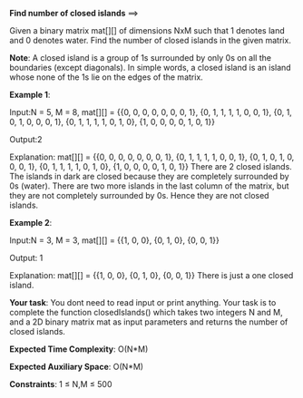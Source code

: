 **Find number of closed islands** ==>

Given a binary matrix mat[][] of dimensions NxM such that 1 denotes land and 0 denotes water. Find the number of closed islands in the given matrix.

**Note**: A closed island is a group of 1s surrounded by only 0s on all the boundaries (except diagonals). In simple words, a closed island is an island whose none of the 1s lie on the edges of the matrix.

**Example 1**:

Input:N = 5, M = 8,
mat[][] = {{0, 0, 0, 0, 0, 0, 0, 1}, 
           {0, 1, 1, 1, 1, 0, 0, 1}, 
           {0, 1, 0, 1, 0, 0, 0, 1}, 
           {0, 1, 1, 1, 1, 0, 1, 0}, 
           {1, 0, 0, 0, 0, 1, 0, 1}}

Output:2

Explanation:
mat[][] = {{0, 0, 0, 0, 0, 0, 0, 1}, 
           {0, 1, 1, 1, 1, 0, 0, 1}, 
           {0, 1, 0, 1, 0, 0, 0, 1}, 
           {0, 1, 1, 1, 1, 0, 1, 0}, 
           {1, 0, 0, 0, 0, 1, 0, 1}} 
There are 2 closed islands. The islands in dark are closed because they are completely surrounded by 0s (water). There are two more islands in the last column of the matrix, but they are not completely surrounded by 0s. Hence they are not closed islands. 

**Example 2**:

Input:N = 3, M = 3,
mat[][] = {{1, 0, 0},
           {0, 1, 0},
           {0, 0, 1}}

Output: 1

Explanation:
mat[][] = {{1, 0, 0},
          {0, 1, 0},
          {0, 0, 1}}
There is just a one closed island.

**Your task**:
You dont need to read input or print anything. Your task is to complete the function closedIslands() which takes two integers N and M, and a 2D binary matrix mat as input parameters and returns the number of closed islands.

**Expected Time Complexity**: O(N*M)

**Expected Auxiliary Space**: O(N*M)

**Constraints**:
1 ≤ N,M ≤ 500